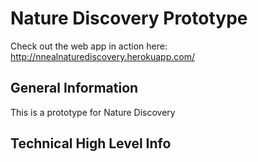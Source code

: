 # Nature Discovery Prototype

Check out the web app in action here: 
http://nnealnaturediscovery.herokuapp.com/

## General Information

This is a prototype for Nature Discovery



## Technical High Level Info

